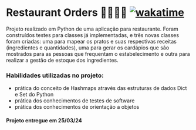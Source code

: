 <!-- Olá, Tryber!
Esse é apenas um arquivo inicial para o README do seu projeto.
É essencial que você preencha esse documento por conta própria, ok?
Não deixe de usar nossas dicas de escrita de README de projetos, e deixe sua criatividade brilhar!
:warning: IMPORTANTE: você precisa deixar nítido:
- quais arquivos/pastas foram desenvolvidos por você; 
- quais arquivos/pastas foram desenvolvidos por outra pessoa estudante;
- quais arquivos/pastas foram desenvolvidos pela Trybe.
-->

# Restaurant Orders 🍝🦐🍛🥘 [![wakatime](https://wakatime.com/badge/user/d430e1a8-f726-4da0-96fd-ac14f7a37701/project/018e6f23-faf4-4374-87c7-1152be880c2c.svg)](https://wakatime.com/badge/user/d430e1a8-f726-4da0-96fd-ac14f7a37701/project/018e6f23-faf4-4374-87c7-1152be880c2c)

Projeto realizado em Python de uma aplicação para restaurante. Foram construídos testes para classes já implementadas, e três novas classes foram criadas: uma para mapear os pratos e suas respectivas receitas (ingredientes e quantidades), uma para gerar os cardápios que são mostrados para as pessoas que frequentam o estabelecimento e outra para realizar a gestão de estoque dos ingredientes.

### Habilidades utilizadas no projeto:

- prática do conceito de Hashmaps através das estruturas de dados Dict e Set do Python
- prática dos conhecimentos de testes de software
- prática dos conhecimentos de orientação a objetos

#### Projeto entregue em 25/03/24
